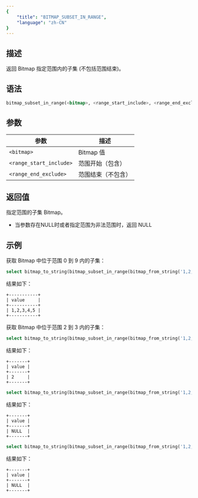 ```yaml
---
{
    "title": "BITMAP_SUBSET_IN_RANGE",
    "language": "zh-CN"
}
---
```


## 描述

返回 Bitmap 指定范围内的子集 (不包括范围结束)。

## 语法

```sql
bitmap_subset_in_range(<bitmap>, <range_start_include>, <range_end_exclude>)
```

## 参数

| 参数        | 描述        |
|-----------|-----------|
| `<bitmap>` | Bitmap 值  |
| `<range_start_include>` | 范围开始（包含）  |
| `<range_end_exclude>` | 范围结束（不包含） |

## 返回值

指定范围的子集 Bitmap。
- 当参数存在NULL时或者指定范围为非法范围时，返回 NULL


## 示例

获取 Bitmap 中位于范围 0 到 9 内的子集：

```sql
select bitmap_to_string(bitmap_subset_in_range(bitmap_from_string('1,2,3,4,5'), 0, 9)) value;
```

结果如下：

```text
+-----------+
| value     |
+-----------+
| 1,2,3,4,5 |
+-----------+
```

获取 Bitmap 中位于范围 2 到 3 内的子集：

```sql
select bitmap_to_string(bitmap_subset_in_range(bitmap_from_string('1,2,3,4,5'), 2, 3)) value;
```

结果如下：

```text
+-------+
| value |
+-------+
| 2     |
+-------+
```


```sql
select bitmap_to_string(bitmap_subset_in_range(bitmap_from_string('1,2,3,4,5'), 2, NULL)) value;
```

结果如下：

```text
+-------+
| value |
+-------+
| NULL  |
+-------+
```


```sql
select bitmap_to_string(bitmap_subset_in_range(bitmap_from_string('1,2,3,4,5'), 2, -10000)) value;
```

结果如下：

```text
+-------+
| value |
+-------+
| NULL  |
+-------+
```
